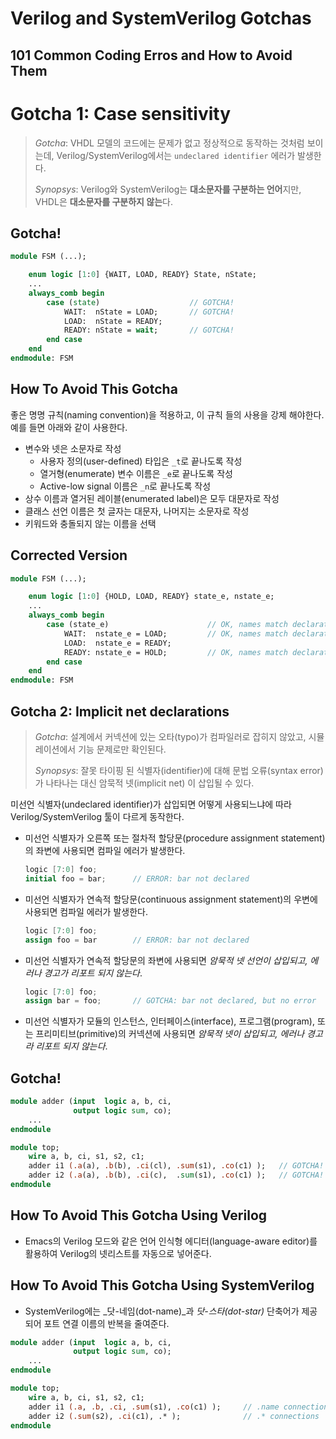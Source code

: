 Verilog and SystemVerilog Gotchas
=================================
101 Common Coding Erros and How to Avoid Them
---------------------------------------------

# Gotcha 1: Case sensitivity

> _Gotcha_: VHDL 모델의 코드에는 문제가 없고 정상적으로 동작하는 것처럼 보이는데, Verilog/SystemVerilog에서는 `undeclared identifier` 에러가 발생한다.
>
> _Synopsys_: Verilog와 SystemVerilog는 **대소문자를 구분하는 언어**지만, VHDL은 **대소문자를 구분하지 않는**다.


## Gotcha!

```SystemVerilog
module FSM (...);

    enum logic [1:0] {WAIT, LOAD, READY} State, nState;
    ...
    always_comb begin
        case (state)                    // GOTCHA!
            WAIT:  nState = LOAD;       // GOTCHA!
            LOAD:  nState = READY;
            READY: nState = wait;       // GOTCHA!
        end case
    end
endmodule: FSM
```


## How To Avoid This Gotcha

좋은 명명 규칙(naming convention)을 적용하고, 이 규칙 들의 사용을 강제 해야한다. 예를 들면 아래와 같이 사용한다.

* 변수와 넷은 소문자로 작성
  * 사용자 정의(user-defined) 타입은 `_t`로 끝나도록 작성
  * 열거형(enumerate) 변수 이름은 `_e`로 끝나도록 작성
  * Active-low signal 이름은 `_n`로 끝나도록 작성
* 상수 이름과 열거된 레이블(enumerated label)은 모두 대문자로 작성
* 클래스 선언 이름은 첫 글자는 대문자, 나머지는 소문자로 작성
* 키워드와 충돌되지 않는 이름을 선택


## Corrected Version

```SystemVerilog
module FSM (...);

    enum logic [1:0] {HOLD, LOAD, READY} state_e, nstate_e;
    ...
    always_comb begin
        case (state_e)                      // OK, names match declarations
            WAIT:  nstate_e = LOAD;         // OK, names match declarations
            LOAD:  nstate_e = READY;
            READY: nstate_e = HOLD;         // OK, names match declarations
        end case
    end
endmodule: FSM
```




## Gotcha 2: Implicit net declarations

> _Gotcha_: 설계에서 커넥션에 있는 오타(typo)가 컴파일러로 잡히지 않았고, 시뮬레이션에서 기능 문제로만 확인된다.
>
> _Synopsys_: 잘못 타이핑 된 식별자(identifier)에 대해 문법 오류(syntax error)가 나타나는 대신 암묵적 넷(implicit net) 이 삽입될 수 있다.

미선언 식별자(undeclared identifier)가 삽입되면 어떻게 사용되느냐에 따라 Verilog/SystemVerilog 툴이 다르게 동작한다.

* 미선언 식별자가 오른쪽 또는 절차적 할당문(procedure assignment statement)의 좌변에 사용되면 컴파일 에러가 발생한다.
    ```Verilog
    logic [7:0] foo;
    initial foo = bar;      // ERROR: bar not declared
    ```

* 미선언 식별자가 연속적 할당문(continuous assignment statement)의 우변에 사용되면 컴파일 에러가 발생한다.
    ```Verilog
    logic [7:0] foo;
    assign foo = bar        // ERROR: bar not declared
    ```

* 미선언 식별자가 연속적 할당문의 좌변에 사용되면 _암묵적 넷 선언이 삽입되고, 에러나 경고가 리포트 되지 않는다_.
    ```Verilog
    logic [7:0] foo;
    assign bar = foo;       // GOTCHA: bar not declared, but no error
    ```

* 미선언 식별자가 모듈의 인스턴스, 인터페이스(interface), 프로그램(program), 또는 프리미티브(primitive)의 커넥션에 사용되면 _암묵적 넷이 삽입되고, 에러나 경고라 리포트 되지 않는다_.


## Gotcha!

```SystemVerilog
module adder (input  logic a, b, ci,
              output logic sum, co);
    ...
endmodule

module top;
    wire a, b, ci, s1, s2, c1;
    adder i1 (.a(a), .b(b), .ci(cl), .sum(s1), .co(c1) );   // GOTCHA!
    adder i2 (.a(a), .b(b), .ci(c),  .sum(s1), .co(c1) );   // GOTCHA!
endmodule
```


## How To Avoid This Gotcha Using Verilog

* Emacs의 Verilog 모드와 같은 언어 인식형 에디터(language-aware editor)를 활용하여 Verilog의 넷리스트를 자동으로 넣어준다.


## How To Avoid This Gotcha Using SystemVerilog

* SystemVerilog에는 _닷-네임(dot-name)_과 _닷-스타(dot-star)_ 단축어가 제공되어 포트 연결 이름의 반복을 줄여준다.

```SystemVerilog
module adder (input  logic a, b, ci,
              output logic sum, co);
    ...
endmodule

module top;
    wire a, b, ci, s1, s2, c1;
    adder i1 (.a, .b, .ci, .sum(s1), .co(c1) );     // .name connections
    adder i2 (.sum(s2), .ci(c1), .* );              // .* connections
endmodule
```